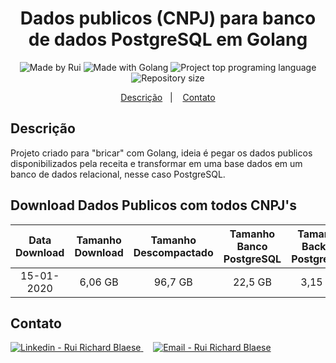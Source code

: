 <h1 align="center">
    Dados publicos (CNPJ) para banco de dados PostgreSQL em Golang
</h1>
<p align="center">  
  <img alt="Made by Rui" src="https://img.shields.io/badge/Made%20by-ruiblaese-%2304D361">  
  <img alt="Made with Golang" src="https://img.shields.io/badge/Made%20with-Golang-%1f425f">  
  <img alt="Project top programing language" src="https://img.shields.io/github/languages/top/ruiblaese/dados-publicos-cnpj-para-postgresql">  
  <img alt="Repository size" src="https://img.shields.io/github/repo-size/ruiblaese/dados-publicos-cnpj-para-postgresql">   
</p>

<p align="center">
    <a href="#descricao">Descrição</a>&nbsp;&nbsp;&nbsp;|&nbsp;&nbsp;&nbsp;    
    <a href="#contato">Contato</a>
</p>

## Descrição
Projeto criado para "bricar" com Golang, ideia é pegar os dados publicos disponibilizados pela receita e transformar em uma base dados em um banco de dados relacional, nesse caso PostgreSQL.

## Download Dados Publicos com todos CNPJ's

| Data Download | Tamanho Download | Tamanho Descompactado | Tamanho Banco PostgreSQL | Tamanho Backup PostgreSQL | Link |
|:-------------:|:----------------:|:---------------------:|:------------------------:|:-------------------------:|------|
|   15-01-2020  |      6,06 GB     |        96,7 GB        |          22,5 GB         |          3,15 GB          |  [Link para Download](https://drive.google.com/file/d/1oTWhFzPsJLMQwfLCUd38berjjy1cfmhq/view?usp=sharing)    |


## Contato

<a href="https://www.linkedin.com/in/ruiblaese/" target="_blank" >
  <img alt="Linkedin - Rui Richard Blaese" src="https://img.shields.io/badge/Linkedin--%23F8952D?style=social&logo=linkedin">
</a>&nbsp;&nbsp;&nbsp;
<a href="mailto:ruiblaese@gmail.com" target="_blank" >
  <img alt="Email - Rui Richard Blaese" src="https://img.shields.io/badge/Email--%23F8952D?style=social&logo=gmail">
</a> 
